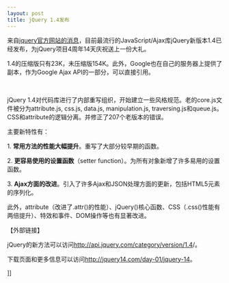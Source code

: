 ```yaml
---
layout: post
title: jQuery 1.4发布
---
```

<p>来自<a href="http://jquery14.com/day-01/jquery-14" target="_blank">jquery官方网站的消息</a>，目前最流行的JavaScript/Ajax库jQuery新版本1.4已经发布，为jQuery项目4周年14天庆祝送上一份大礼。</p>
<p>1.4的压缩版只有23K，未压缩版154K。此外，Google也在自己的服务器上提供了副本，作为Google Ajax 
API的一部分，可以直接引用。</p>
<p>&nbsp;</p>
<p>jQuery 
1.4对代码库进行了内部重写组织，开始建立一些风格规范。老的core.js文件被分为attribute.js, css.js, data.js, 
manipulation.js, traversing.js和queue.js。CSS和attribute的逻辑分离。并修正了207个老版本的错误。</p>
<p>主要新特性有：</p>
<p>1. <strong>常用方法的性能大幅提升</strong>。重写了大部分较早期的函数。</p>
<p>2. <strong>更容易使用的设置函数</strong>（setter function）。为所有对象新增了许多易用的设置函数。</p>
<p>3. <strong>Ajax方面的改进</strong>。引入了许多Ajax和JSON处理方面的更新，包括HTML5元素的序列化。</p>
<p>此外，attribute（改进了.attr()的性能）、jQuery()核心函数、CSS（.css()性能有两倍提升）、特效和事件、DOM操作等也有显著改进。</p>
<p>【外部链接】</p>
<p>jQuery的新方法可以访问<a href="http://api.jquery.com/category/version/1.4/" target="_blank">http://api.jquery.com/category/version/1.4</a>/。</p>
<p>下载页面和更多信息可以访问<a href="http://jquery14.com/day-01/jquery-14" target="_blank">http://jquery14.com/day-01/jquery-14</a>。</p>]]